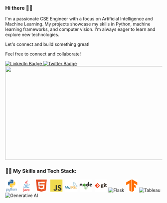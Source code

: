 ### Hi there 👋🏻
I'm a passionate CSE Engineer with a focus on Artificial Intelligence and Machine Learning.
My projects showcase my skills in Python, machine learning frameworks, and computer vision. I'm always eager to learn and explore new technologies.

Let's connect and build something great!

Feel free to connect and collaborate!
<div id="badges">
  <a href="https://www.linkedin.com/in/uddhav-davey-aa989b243/">
    <img src="https://img.shields.io/badge/LinkedIn-blue?style=for-the-badge&logo=linkedin&logoColor=white" alt="LinkedIn Badge"/>
  </a>
  <a href="https://twitter.com/uddhavdavey">
    <img src="https://img.shields.io/badge/Twitter-blue?style=for-the-badge&logo=twitter&logoColor=white" alt="Twitter Badge"/>
  </a>
</div>
<div align="center">
  <img src="https://media.giphy.com/media/dWesBcTLavkZuG35MI/giphy.gif" width="600" height="300"/>
</div>

### :man_technologist: My Skills and Tech Stack:
<div>
  <img src="https://github.com/devicons/devicon/blob/master/icons/python/python-original-wordmark.svg" title="Python" alt="Python" width="40" height="40"/>&nbsp;
  <img src="https://github.com/devicons/devicon/blob/master/icons/java/java-original-wordmark.svg" title="Java" alt="Java" width="40" height="40"/>&nbsp;
  <img src="https://github.com/devicons/devicon/blob/master/icons/html5/html5-original.svg" title="HTML5" alt="HTML" width="40" height="40"/>&nbsp;
  <img src="https://github.com/devicons/devicon/blob/master/icons/javascript/javascript-original.svg" title="JavaScript" alt="JavaScript" width="40" height="40"/>&nbsp;
  <img src="https://github.com/devicons/devicon/blob/master/icons/mysql/mysql-original-wordmark.svg" title="MySQL"  alt="MySQL" width="40" height="40"/>&nbsp;
  <img src="https://github.com/devicons/devicon/blob/master/icons/nodejs/nodejs-original-wordmark.svg" title="NodeJS" alt="NodeJS" width="40" height="40"/>&nbsp;
  <img src="https://github.com/devicons/devicon/blob/master/icons/git/git-original-wordmark.svg" title="Git" **alt="Git" width="40" height="40"/>
  <!-- Flask Badge -->
  <img src="https://img.shields.io/badge/Flask-000000?style=for-the-badge&logo=flask" alt="Flask" />
  <!-- TensorFlow Badge -->
  <img src="https://raw.githubusercontent.com/devicons/devicon/master/icons/tensorflow/tensorflow-original.svg" alt="TensorFlow" width="40" height="40" />
  <!-- Tableau Badge -->
  <img src="https://img.shields.io/badge/Tableau-E97627?style=for-the-badge&logo=tableau" alt="Tableau" />
  <!-- Generative AI Badge -->
  <img src="https://img.shields.io/badge/Generative%20AI-FF5733?style=for-the-badge&logo=ai&logoColor=white" alt="Generative AI" />
</div>






<!--
**Uddhav-24/Uddhav-24** is a ✨ _special_ ✨ repository because its `README.md` (this file) appears on your GitHub profile.

Here are some ideas to get you started:

- 🔭 I’m currently working on ...
- 🌱 I’m currently learning ...
- 👯 I’m looking to collaborate on ...
- 🤔 I’m looking for help with ...
- 💬 Ask me about ...
- 📫 How to reach me: ...
- 😄 Pronouns: ...
- ⚡ Fun fact: ...
-->
